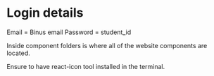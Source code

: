 # Login details

Email = Binus email
Password = student_id

Inside component folders is where all of the website components are located.

Ensure to have react-icon tool installed in the terminal.
